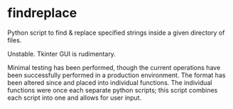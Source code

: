 # findreplace
Python script to find &amp; replace specified strings inside a given directory of files.

Unstable. Tkinter GUI is rudimentary.

Minimal testing has been performed, though the current operations have been successfully performed in a production environment. The format has been altered since and placed into individual functions. The individual functions were once each separate python scripts; this script combines each script into one and allows for user input.
